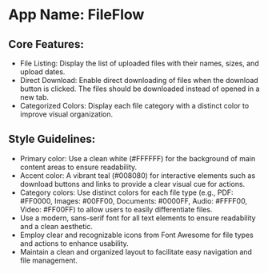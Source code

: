 # **App Name**: FileFlow

## Core Features:

- File Listing: Display the list of uploaded files with their names, sizes, and upload dates.
- Direct Download: Enable direct downloading of files when the download button is clicked. The files should be downloaded instead of opened in a new tab.
- Categorized Colors: Display each file category with a distinct color to improve visual organization.

## Style Guidelines:

- Primary color: Use a clean white (#FFFFFF) for the background of main content areas to ensure readability.
- Accent color: A vibrant teal (#008080) for interactive elements such as download buttons and links to provide a clear visual cue for actions.
- Category colors: Use distinct colors for each file type (e.g., PDF: #FF0000, Images: #00FF00, Documents: #0000FF, Audio: #FFFF00, Video: #FF00FF) to allow users to easily differentiate files.
- Use a modern, sans-serif font for all text elements to ensure readability and a clean aesthetic.
- Employ clear and recognizable icons from Font Awesome for file types and actions to enhance usability.
- Maintain a clean and organized layout to facilitate easy navigation and file management.